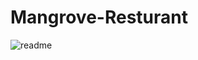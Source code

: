 # Mangrove-Resturant
![readme](https://github.com/eddiemws/Mangrove-Resturant/assets/106661971/cefa4c1b-45f4-4b2a-89f8-bdafd2e0d136)





